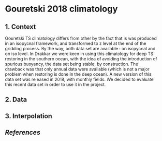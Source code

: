 # Gouretski 2018 climatology
## 1. Context
Gouretski TS climatology differs from other by the fact that is was produced in an isopycnal framework, and transformed to z level at the end of the gridding process.
By the way, both data set are available : on isopycnal and on iso level. In Drakkar we were keen in using this climatology for deep TS restoring in the southern ocean,
with the idea of avoiding the introduction of spurious buoyancy,  the data set being stable, by construction. The drawback was that only annual data were available 
(which is not a major problem when restoring is done in the deep ocean).  A new version of this data set was released in 2018, with monthly fields. We decided to
evaluate this recent data set in order to use it in the project.
## 2. Data
## 3. Interpolation

## *References*
